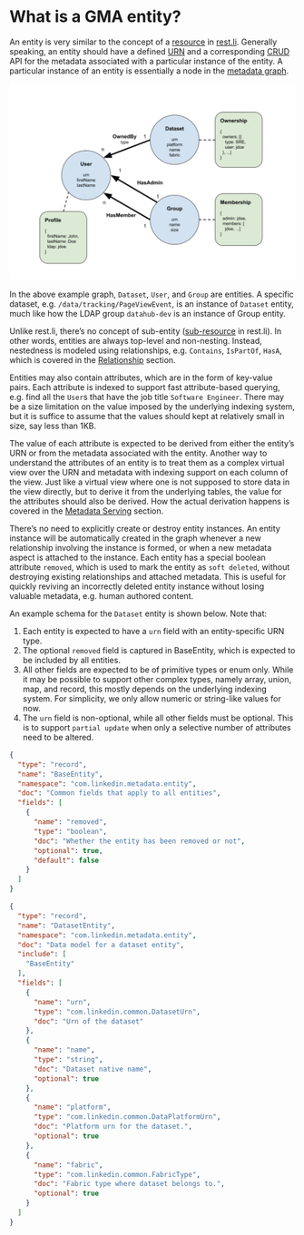 # What is a GMA entity?
An entity is very similar to the concept of a [resource](https://linkedin.github.io/rest.li/user_guide/restli_server#writing-resources) in [rest.li](http://rest.li/). 
Generally speaking, an entity should have a defined [URN](urn.md) and a corresponding 
[CRUD](https://en.wikipedia.org/wiki/Create,_read,_update_and_delete) API for the metadata associated with a particular instance of the entity. 
A particular instance of an entity is essentially a node in the [metadata graph](graph.md). 

![metadata-modeling](../imgs/metadata-modeling.png)

In the above example graph, `Dataset`, `User`, and `Group` are entities. 
A specific dataset, e.g. `/data/tracking/PageViewEvent`, is an instance of `Dataset` entity, 
much like how the LDAP group `datahub-dev` is an instance of Group entity.

Unlike rest.li, there’s no concept of sub-entity ([sub-resource](https://github.com/linkedin/rest.li/wiki/Rest.li-User-Guide#sub-resources) in rest.li). 
In other words, entities are always top-level and non-nesting. Instead, nestedness is modeled using relationships, 
e.g. `Contains`, `IsPartOf`, `HasA`, which is covered in the [Relationship](relationship.md) section.

Entities may also contain attributes, which are in the form of key-value pairs. 
Each attribute is indexed to support fast attribute-based querying, 
e.g. find all the `User`s that have the job title `Software Engineer`. 
There may be a size limitation on the value imposed by the underlying indexing system, 
but it is suffice to assume that the values should kept at relatively small in size, say less than 1KB.

The value of each attribute is expected to be derived from either the entity’s URN or 
from the metadata associated with the entity. Another way to understand the attributes of an entity is to treat them as a complex virtual view over the URN 
and metadata with indexing support on each column of the view. 
Just like a virtual view where one is not supposed to store data in the view directly, 
but to derive it from the underlying tables, the value for the attributes should also be derived. 
How the actual derivation happens is covered in the [Metadata Serving](../architecture/architecture.md#metadata-serving) section.

There’s no need to explicitly create or destroy entity instances. 
An entity instance will be automatically created in the graph whenever a new relationship involving the instance is formed, 
or when a new metadata aspect is attached to the instance. 
Each entity has a special boolean attribute `removed`, which is used to mark the entity as `soft deleted`, 
without destroying existing relationships and attached metadata. 
This is useful for quickly reviving an incorrectly deleted entity instance without losing valuable metadata, 
e.g. human authored content.

An example schema for the `Dataset` entity is shown below. Note that:
1. Each entity is expected to have a `urn` field with an entity-specific URN type.
2. The optional `removed` field is captured in BaseEntity, which is expected to be included by all entities.
3. All other fields are expected to be of primitive types or enum only. 
While it may be possible to support other complex types, namely array, union, map, and record, 
this mostly depends on the underlying indexing system. For simplicity, we only allow numeric or string-like values for now.
4. The `urn` field is non-optional, while all other fields must be optional. 
This is to support `partial update` when only a selective number of attributes need to be altered.

```json
{
  "type": "record",
  "name": "BaseEntity",
  "namespace": "com.linkedin.metadata.entity",
  "doc": "Common fields that apply to all entities",
  "fields": [
    {
      "name": "removed",
      "type": "boolean",
      "doc": "Whether the entity has been removed or not",
      "optional": true,
      "default": false
    }
  ]
}
```

```json
{
  "type": "record",
  "name": "DatasetEntity",
  "namespace": "com.linkedin.metadata.entity",
  "doc": "Data model for a dataset entity",
  "include": [
    "BaseEntity"
  ],
  "fields": [
    {
      "name": "urn",
      "type": "com.linkedin.common.DatasetUrn",
      "doc": "Urn of the dataset"
    },
    {
      "name": "name",
      "type": "string",
      "doc": "Dataset native name",
      "optional": true
    },
    {
      "name": "platform",
      "type": "com.linkedin.common.DataPlatformUrn",
      "doc": "Platform urn for the dataset.",
      "optional": true
    },
    {
      "name": "fabric",
      "type": "com.linkedin.common.FabricType",
      "doc": "Fabric type where dataset belongs to.",
      "optional": true
    }
  ]
}
```